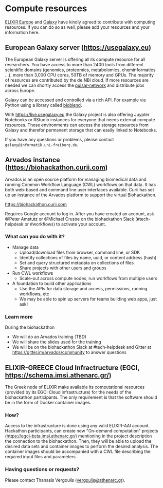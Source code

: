 # Compute resources

[ELIXIR Europe](https://elixir-europe.org/) and [Galaxy](https://galaxyproject.org/) have kindly agreed to contribute with computing resources. If you can do so as well, please add your resources and your information here.

## European Galaxy server (https://usegalaxy.eu)

The European Galaxy server is offering all its compute resource for all researchers. You have access to more than 2400 tools from different scientific domains (genomics, proteomics, metabolomics, cheminformatics ...), more than 3,000 CPU cores, 50TB of memory and GPUs. The majority of resources are contributed by the de.NBI cloud. If more resources are needed we can shortly access the [pulsar-network](https://pulsar-network.readthedocs.io) and distribute jobs across Europe.

Galaxy can be accessed and controlled via a rich API. For example via Python using a library called [bioblend](https://bioblend.readthedocs.io/en/latest/).

With https://live.usegalaxy.eu the Galaxy project is also offering Juypter Notebooks or RStudio instances for everyone that needs external compute resources. Those environments can access the storage resources from Galaxy and therefor permanent storage that can easily linked to Notebooks.

If you have any questions or problems, please contact `galaxy@informatik.uni-freiburg.de`.

## Arvados instance (https://biohackathon.curii.com)

Arvados is an open source platform for managing biomedical data and
running Common Workflow Language (CWL) workflows on that data.  It has
both web-based and command line user interfaces available.  Curii has
set up an instance of the Arvados platform to support the virtual
Biohackathon.

https://biohackathon.curii.com

Requires Google account to log in.  After you have created an account,
ask @Peter Amstutz or @Michael Crusoe on the biohackathon Slack
(#tech-helpdesk or #workflows) to activate your account.

### What can you do with it?

* Manage data
  * Upload/download files from browser, command line, or SDK
  * Identify collections of files by name, uuid, or content address (hash)
  * Set and query structured metadata on collections of files
  * Share projects with other users and groups
* Run CWL workflows
  * Scale-out across compute nodes, run workflows from multiple users
* A foundation to build other applications
  * Use the APIs for data storage and access, permissions, running workflows, etc
  * We may be able to spin up servers for teams building web apps, just ask!

### Learn more

During the biohackathon

* We will do an Arvados training (TBD)
* We will share the slides used for the training
* We will be on the biohackathon Slack at #tech-helpdesk and Gitter at
  https://gitter.im/arvados/community to answer questions
  
## ELIXIR-GREECE Cloud Infractructure (EGCI, https://schema.imsi.athenarc.gr/)

The Greek node of ELIXIR make available its computational resources (provided by its EGCI Cloud infrastructure) for the needs of the biohackathon participants. The only requirement is that the software should be in the form of Docker container images. 

### How?

Access to the infrastructure is done using any valid ELIXIR-AAI account. Hackathon participants, can create new "On-demand computation" projects (https://egci-beta.imsi.athenarc.gr/) mentioning in the project description the connection to the biohackathon. Then, they will be able to upload the desired data sets and container images to perform the desired analysis. The container images should be accompanied with a CWL file describing the required input files and parameters. 

### Having questions or requests?

Please contact Thanasis Vergoulis (vergoulis@athenarc.gr).
